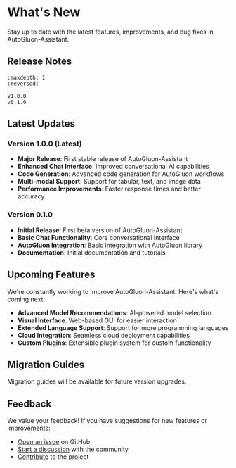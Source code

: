 # What's New

Stay up to date with the latest features, improvements, and bug fixes in AutoGluon-Assistant.

## Release Notes

```{toctree}
:maxdepth: 1
:reversed:

v1.0.0
v0.1.0
```

## Latest Updates

### Version 1.0.0 (Latest)

- **Major Release**: First stable release of AutoGluon-Assistant
- **Enhanced Chat Interface**: Improved conversational AI capabilities
- **Code Generation**: Advanced code generation for AutoGluon workflows
- **Multi-modal Support**: Support for tabular, text, and image data
- **Performance Improvements**: Faster response times and better accuracy

### Version 0.1.0

- **Initial Release**: First beta version of AutoGluon-Assistant
- **Basic Chat Functionality**: Core conversational interface
- **AutoGluon Integration**: Basic integration with AutoGluon library
- **Documentation**: Initial documentation and tutorials

## Upcoming Features

We're constantly working to improve AutoGluon-Assistant. Here's what's coming next:

- **Advanced Model Recommendations**: AI-powered model selection
- **Visual Interface**: Web-based GUI for easier interaction
- **Extended Language Support**: Support for more programming languages
- **Cloud Integration**: Seamless cloud deployment capabilities
- **Custom Plugins**: Extensible plugin system for custom functionality

## Migration Guides

Migration guides will be available for future version upgrades.

## Feedback

We value your feedback! If you have suggestions for new features or improvements:

- [Open an issue](https://github.com/autogluon/autogluon-assistant/issues) on GitHub
- [Start a discussion](https://github.com/autogluon/autogluon-assistant/discussions) with the community
- [Contribute](https://github.com/autogluon/autogluon-assistant/blob/main/CONTRIBUTING.md) to the project
